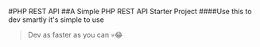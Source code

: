#PHP REST API
##A Simple PHP REST API Starter Project
####Use this to dev smartly it's simple to use
>Dev as faster as you can 💀😂
